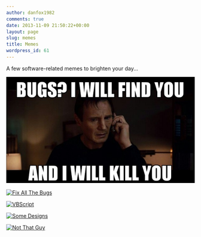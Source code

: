 ```yaml
---
author: danfox1982
comments: true
date: 2013-11-09 21:50:22+00:00
layout: page
slug: memes
title: Memes
wordpress_id: 61
---
```


A few software-related memes to brighten your day...

[![I Will Find You](/images/bugs-i-will-find-you.jpg)](/images/bugs-i-will-find-you.jpg)





[![Fix All The Bugs](http://localhost:8080/wp-content/uploads/2013/11/ZomboDroid09112013090059-300x225.jpg)](http://localhost:8080/wp-content/uploads/2013/11/ZomboDroid09112013090059.jpg)





[![VBScript](http://localhost:8080/wp-content/uploads/2013/11/ZomboDroid09112013091314-300x300.jpg)](http://localhost:8080/wp-content/uploads/2013/11/ZomboDroid09112013091314.jpg)





[![Some Designs](http://localhost:8080/wp-content/uploads/2013/11/ZomboDroid09112013091105-300x168.jpg)](http://localhost:8080/wp-content/uploads/2013/11/ZomboDroid09112013091105.jpg)





[![Not That Guy](http://localhost:8080/wp-content/uploads/2013/11/ZomboDroid09112013090822-300x300.jpg)](http://localhost:8080/wp-content/uploads/2013/11/ZomboDroid09112013090822.jpg)
